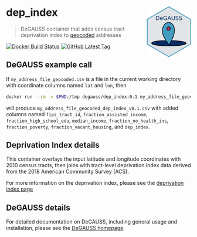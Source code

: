 # dep_index <a href='https://degauss-org.github.io/DeGAUSS/'><img src='https://github.com/degauss-org/degauss_template/blob/master/DeGAUSS_hex.png' align='right' height='138.5' /></a>

> DeGAUSS container that adds census tract deprivation index to [geocoded](https://degauss.org/geocoder) addresses

[![Docker Build Status](https://img.shields.io/docker/automated/degauss/dep_index)](https://hub.docker.com/repository/docker/degauss/dep_index/tags)
[![GitHub Latest Tag](https://img.shields.io/github/v/tag/degauss-org/dep_index)](https://github.com/degauss-org/dep_index/releases)

## DeGAUSS example call

If `my_address_file_geocoded.csv` is a file in the current working directory with coordinate columns named `lat` and `lon`, then

```sh
docker run --rm -v $PWD:/tmp degauss/dep_index:0.1 my_address_file_geocoded.csv
```

will produce `my_address_file_geocoded_dep_index_v0.1.csv` with added columns named `fips_tract_id`, `fraction_assisted_income`,	`fraction_high_school_edu`,	`median_income`,	`fraction_no_health_ins`,	`fraction_poverty`,	`fraction_vacant_housing`, and `dep_index`.

## Deprivation Index details

This container overlays the input latitude and longitude coordinates with 2010 census tracts, then joins with tract-level deprivation index data derived from the 2018 American Community Survey (ACS).

For more information on the deprivation index, please see the [deprivation index page](https://geomarker.io/dep_index)

## DeGAUSS details

For detailed documentation on DeGAUSS, including general usage and installation, please see the [DeGAUSS homepage](https://degauss.org).
